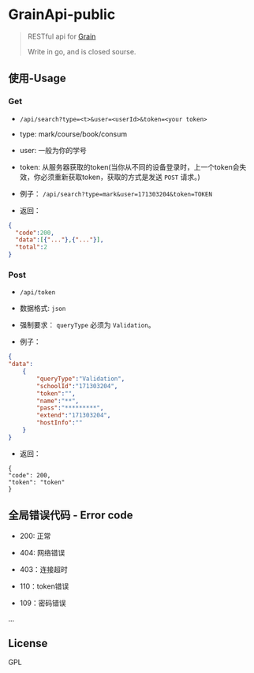 # GrainApi-public



> RESTful api for [Grain](https://github.com/LeeReindeer/Grain)
>
>Write in go, and is closed sourse.
## 使用-Usage

### Get

- `/api/search?type=<t>&user=<userId>&token=<your token>`

- type: mark/course/book/consum
- user: 一般为你的学号
- token: 从服务器获取的token(当你从不同的设备登录时，上一个token会失效，你必须重新获取token，获取的方式是发送 `POST` 请求。)

- 例子： `/api/search?type=mark&user=171303204&token=TOKEN`
- 返回：

```json
{
  "code":200,
  "data":[{"..."},{"..."}],
  "total":2
}
```

### Post

- `/api/token`

- 数据格式: `json`
- 强制要求： `queryType` 必须为 `Validation`。
- 例子： 

```json
{
"data":
	{
		"queryType":"Validation",
		"schoolId":"171303204",
		"token":"",
		"name":"**",
		"pass":"*********",
		"extend":"171303204",
		"hostInfo":""
	}
}
```

- 返回：

```
{
"code": 200,
"token": "token"
}
```

## 全局错误代码 - Error code

- 200: 正常

- 404: 网络错误
- 403：连接超时

- 110：token错误
- 109：密码错误

...

## License

GPL
